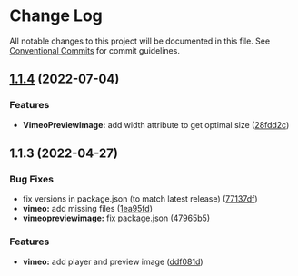 # Change Log

All notable changes to this project will be documented in this file.
See [Conventional Commits](https://conventionalcommits.org) for commit guidelines.

## [1.1.4](https://github.com/joinbox/ui-components/compare/@joinbox/vimeopreviewimage@1.1.3...@joinbox/vimeopreviewimage@1.1.4) (2022-07-04)


### Features

* **VimeoPreviewImage:** add width attribute to get optimal size ([28fdd2c](https://github.com/joinbox/ui-components/commit/28fdd2ccf1995093d1f71d6ef5b5e48339d4293c))





## 1.1.3 (2022-04-27)


### Bug Fixes

* fix versions in package.json (to match latest release) ([77137df](https://github.com/joinbox/ui-components/commit/77137df6758b2d39ee06941ba3e6a062c1f5b9e4))
* **vimeo:** add missing files ([1ea95fd](https://github.com/joinbox/ui-components/commit/1ea95fdc529e28b8513d9f3d4822ef68ad439e13))
* **vimeopreviewimage:** fix package.json ([47965b5](https://github.com/joinbox/ui-components/commit/47965b511677ee31ce43174225d8f868b11c0ca6))


### Features

* **vimeo:** add player and preview image ([ddf081d](https://github.com/joinbox/ui-components/commit/ddf081d47c2b5bacfc7fa2081be30c6a95f56ca1))
